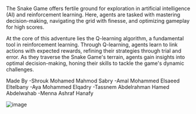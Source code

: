 The Snake Game offers fertile ground for exploration 
in artificial intelligence (AI) and reinforcement learning. Here, agents are tasked 
with mastering decision-making, navigating the grid with finesse, and optimizing 
gameplay for high scores.

At the core of this adventure lies the Q-learning algorithm, a fundamental tool in 
reinforcement learning. Through Q-learning, agents learn to link actions with 
expected rewards, refining their strategies through trial and error. As they traverse 
the Snake Game's terrain, agents gain insights into optimal decision-making, 
honing their skills to tackle the game's dynamic challenges.

Made By
-Shrouk Mohamed Mahmod Sabry
-Amal Mohammed Elsaeed Eltelbany 
-Aya Mohammed Elqadry 
-Tassnem Abdelrahman Hamed Abdelwahab
-Menna Ashraf Hanafy

![image](https://github.com/user-attachments/assets/60928ff4-101e-4743-bd54-572a6a14bbb6)
